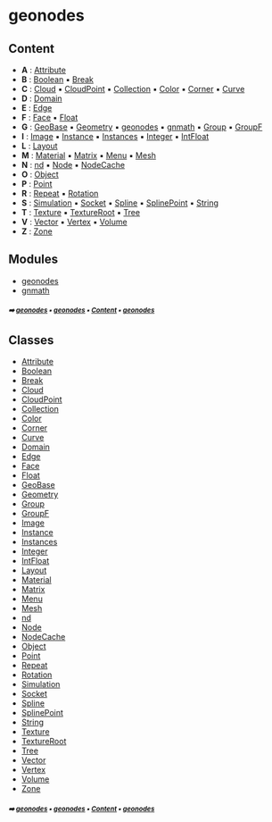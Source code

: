 # geonodes



## Content

- **A** : [Attribute](geono-attribute.md#attribute)
- **B** : [Boolean](geono-boolean.md#boolean) :black_small_square: [Break](geono-break.md#break)
- **C** : [Cloud](geono-cloud.md#cloud) :black_small_square: [CloudPoint](geono-cloudpoint.md#cloudpoint) :black_small_square: [Collection](geono-collection.md#collection) :black_small_square: [Color](geono-color.md#color) :black_small_square: [Corner](geono-corner.md#corner) :black_small_square: [Curve](geono-curve.md#curve)
- **D** : [Domain](geono-domain.md#domain)
- **E** : [Edge](geono-edge.md#edge)
- **F** : [Face](geono-face.md#face) :black_small_square: [Float](geono-float.md#float)
- **G** : [GeoBase](geono-geobase.md#geobase) :black_small_square: [Geometry](geono-geometry.md#geometry) :black_small_square: [geonodes](geono-geono---geonodes.md#geonodes) :black_small_square: [gnmath](geono-gnmat---gnmath.md#gnmath) :black_small_square: [Group](geono-group.md#group) :black_small_square: [GroupF](geono-groupf.md#groupf)
- **I** : [Image](geono-image.md#image) :black_small_square: [Instance](geono-instance.md#instance) :black_small_square: [Instances](geono-instances.md#instances) :black_small_square: [Integer](geono-integer.md#integer) :black_small_square: [IntFloat](geono-intfloat.md#intfloat)
- **L** : [Layout](geono-layout.md#layout)
- **M** : [Material](geono-material.md#material) :black_small_square: [Matrix](geono-matrix.md#matrix) :black_small_square: [Menu](geono-menu.md#menu) :black_small_square: [Mesh](geono-mesh.md#mesh)
- **N** : [nd](geono-nd.md#nd) :black_small_square: [Node](geono-node.md#node) :black_small_square: [NodeCache](geono-nodecache.md#nodecache)
- **O** : [Object](geono-object.md#object)
- **P** : [Point](geono-point.md#point)
- **R** : [Repeat](geono-repeat.md#repeat) :black_small_square: [Rotation](geono-rotation.md#rotation)
- **S** : [Simulation](geono-simulation.md#simulation) :black_small_square: [Socket](geono-socket.md#socket) :black_small_square: [Spline](geono-spline.md#spline) :black_small_square: [SplinePoint](geono-splinepoint.md#splinepoint) :black_small_square: [String](geono-string.md#string)
- **T** : [Texture](geono-texture.md#texture) :black_small_square: [TextureRoot](geono-textureroot.md#textureroot) :black_small_square: [Tree](geono-tree.md#tree)
- **V** : [Vector](geono-vector.md#vector) :black_small_square: [Vertex](geono-vertex.md#vertex) :black_small_square: [Volume](geono-volume.md#volume)
- **Z** : [Zone](geono-zone.md#zone)

## Modules



- [geonodes](geono-geono---geonodes.md#geonodes)
- [gnmath](geono-gnmat---gnmath.md#gnmath)

##### <sub>:arrow_right: [geonodes](index.md#geonodes) :black_small_square: [geonodes](geono---geonodes.md#geonodes) :black_small_square: [Content](geono---geonodes.md#content) :black_small_square: [geonodes](geono---geonodes.md#geonodes)</sub>

## Classes



- [Attribute](geono-attribute.md#attribute)
- [Boolean](geono-boolean.md#boolean)
- [Break](geono-break.md#break)
- [Cloud](geono-cloud.md#cloud)
- [CloudPoint](geono-cloudpoint.md#cloudpoint)
- [Collection](geono-collection.md#collection)
- [Color](geono-color.md#color)
- [Corner](geono-corner.md#corner)
- [Curve](geono-curve.md#curve)
- [Domain](geono-domain.md#domain)
- [Edge](geono-edge.md#edge)
- [Face](geono-face.md#face)
- [Float](geono-float.md#float)
- [GeoBase](geono-geobase.md#geobase)
- [Geometry](geono-geometry.md#geometry)
- [Group](geono-group.md#group)
- [GroupF](geono-groupf.md#groupf)
- [Image](geono-image.md#image)
- [Instance](geono-instance.md#instance)
- [Instances](geono-instances.md#instances)
- [Integer](geono-integer.md#integer)
- [IntFloat](geono-intfloat.md#intfloat)
- [Layout](geono-layout.md#layout)
- [Material](geono-material.md#material)
- [Matrix](geono-matrix.md#matrix)
- [Menu](geono-menu.md#menu)
- [Mesh](geono-mesh.md#mesh)
- [nd](geono-nd.md#nd)
- [Node](geono-node.md#node)
- [NodeCache](geono-nodecache.md#nodecache)
- [Object](geono-object.md#object)
- [Point](geono-point.md#point)
- [Repeat](geono-repeat.md#repeat)
- [Rotation](geono-rotation.md#rotation)
- [Simulation](geono-simulation.md#simulation)
- [Socket](geono-socket.md#socket)
- [Spline](geono-spline.md#spline)
- [SplinePoint](geono-splinepoint.md#splinepoint)
- [String](geono-string.md#string)
- [Texture](geono-texture.md#texture)
- [TextureRoot](geono-textureroot.md#textureroot)
- [Tree](geono-tree.md#tree)
- [Vector](geono-vector.md#vector)
- [Vertex](geono-vertex.md#vertex)
- [Volume](geono-volume.md#volume)
- [Zone](geono-zone.md#zone)

##### <sub>:arrow_right: [geonodes](index.md#geonodes) :black_small_square: [geonodes](geono---geonodes.md#geonodes) :black_small_square: [Content](geono---geonodes.md#content) :black_small_square: [geonodes](geono---geonodes.md#geonodes)</sub>